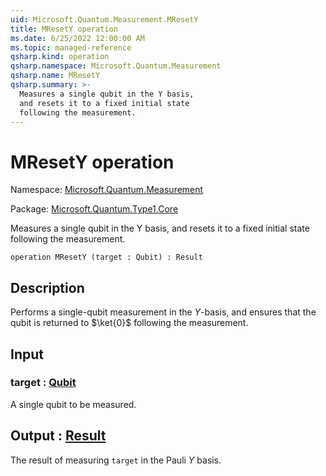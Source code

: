 ```yaml
---
uid: Microsoft.Quantum.Measurement.MResetY
title: MResetY operation
ms.date: 6/25/2022 12:00:00 AM
ms.topic: managed-reference
qsharp.kind: operation
qsharp.namespace: Microsoft.Quantum.Measurement
qsharp.name: MResetY
qsharp.summary: >-
  Measures a single qubit in the Y basis,
  and resets it to a fixed initial state
  following the measurement.
---
```


# MResetY operation

Namespace: [Microsoft.Quantum.Measurement](xref:Microsoft.Quantum.Measurement)

Package: [Microsoft.Quantum.Type1.Core](https://nuget.org/packages/Microsoft.Quantum.Type1.Core)


Measures a single qubit in the Y basis,and resets it to a fixed initial statefollowing the measurement.

```qsharp
operation MResetY (target : Qubit) : Result
```


## Description

Performs a single-qubit measurement in the $Y$-basis,and ensures that the qubit is returned to $\ket{0}$following the measurement.

## Input

### target : [Qubit](xref:microsoft.quantum.qsharp.valueliterals#qubit-literals)

A single qubit to be measured.



## Output : [Result](xref:microsoft.quantum.qsharp.valueliterals#result-literal)

The result of measuring `target` in the Pauli $Y$ basis.